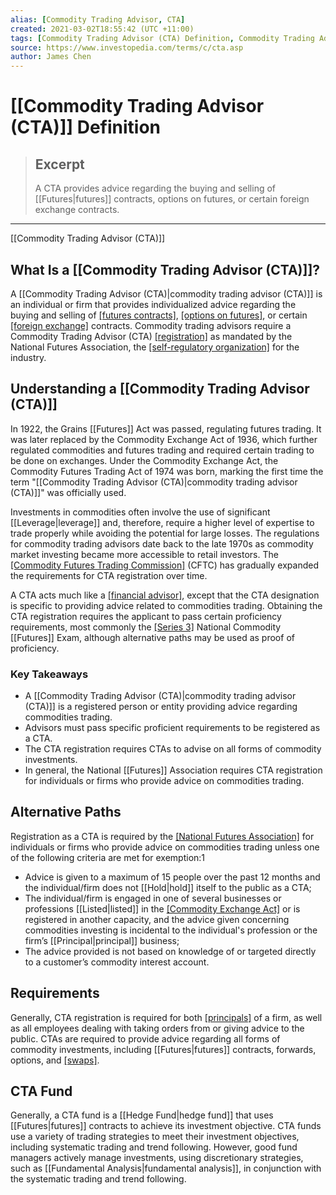 ```yaml
---
alias: [Commodity Trading Advisor, CTA]
created: 2021-03-02T18:55:42 (UTC +11:00)
tags: [Commodity Trading Advisor (CTA) Definition, Commodity Trading Advisor (CTA)]
source: https://www.investopedia.com/terms/c/cta.asp
author: James Chen
---
```


# [[Commodity Trading Advisor (CTA)]] Definition

> ## Excerpt
> A CTA provides advice regarding the buying and selling of [[Futures|futures]] contracts, options on futures, or certain foreign exchange contracts.

---

[[Commodity Trading Advisor (CTA)]]
## What Is a [[Commodity Trading Advisor (CTA)]]?

A [[Commodity Trading Advisor (CTA)|commodity trading advisor (CTA)]] is an individual or firm that provides individualized advice regarding the buying and selling of [[futures contracts]](https://www.investopedia.com/terms/f/futurescontract.asp), [[options on futures]](https://www.investopedia.com/terms/o/options-on-[[Futures|futures]].asp), or certain [[foreign exchange]](https://www.investopedia.com/terms/f/foreign-exchange.asp) contracts. Commodity trading advisors require a Commodity Trading Advisor (CTA) [[registration]](https://www.investopedia.com/terms/r/registration.asp) as mandated by the National Futures Association, the [[self-regulatory organization]](https://www.investopedia.com/terms/s/sro.asp) for the industry.

## Understanding a [[Commodity Trading Advisor (CTA)]]

In 1922, the Grains [[Futures]] Act was passed, regulating futures trading. It was later replaced by the Commodity Exchange Act of 1936, which further regulated commodities and futures trading and required certain trading to be done on exchanges. Under the Commodity Exchange Act, the Commodity Futures Trading Act of 1974 was born, marking the first time the term "[[Commodity Trading Advisor (CTA)|commodity trading advisor (CTA)]]" was officially used.

Investments in commodities often involve the use of significant [[Leverage|leverage]] and, therefore, require a higher level of expertise to trade properly while avoiding the potential for large losses. The regulations for commodity trading advisors date back to the late 1970s as commodity market investing became more accessible to retail investors. The [[Commodity Futures Trading Commission]](https://www.investopedia.com/terms/c/cftc.asp) (CFTC) has gradually expanded the requirements for CTA registration over time.

A CTA acts much like a [[financial advisor]](https://www.investopedia.com/terms/f/financial-advisor.asp), except that the CTA designation is specific to providing advice related to commodities trading. Obtaining the CTA registration requires the applicant to pass certain proficiency requirements, most commonly the [[Series 3]](https://www.investopedia.com/terms/s/series3.asp) National Commodity [[Futures]] Exam, although alternative paths may be used as proof of proficiency.

### Key Takeaways

-   A [[Commodity Trading Advisor (CTA)|commodity trading advisor (CTA)]] is a registered person or entity providing advice regarding commodities trading.
-   Advisors must pass specific proficient requirements to be registered as a CTA.
-   The CTA registration requires CTAs to advise on all forms of commodity investments.
-   In general, the National [[Futures]] Association requires CTA registration for individuals or firms who provide advice on commodities trading.

## Alternative Paths

Registration as a CTA is required by the [[National Futures Association]](https://www.investopedia.com/terms/n/nfa.asp) for individuals or firms who provide advice on commodities trading unless one of the following criteria are met for exemption:1

-   Advice is given to a maximum of 15 people over the past 12 months and the individual/firm does not [[Hold|hold]] itself to the public as a CTA;
-   The individual/firm is engaged in one of several businesses or professions [[Listed|listed]] in the [[Commodity Exchange Act]](https://www.investopedia.com/terms/c/cea.asp) or is registered in another capacity, and the advice given concerning commodities investing is incidental to the individual's profession or the firm’s [[Principal|principal]] business;
-   The advice provided is not based on knowledge of or targeted directly to a customer’s commodity interest account.

## Requirements

Generally, CTA registration is required for both [[principals]](https://www.investopedia.com/terms/p/[[Principal|principal]].asp) of a firm, as well as all employees dealing with taking orders from or giving advice to the public. CTAs are required to provide advice regarding all forms of commodity investments, including [[Futures|futures]] contracts, forwards, options, and [[swaps]](https://www.investopedia.com/terms/s/[[Swap|swap]].asp).

## CTA Fund

Generally, a CTA fund is a [[Hedge Fund|hedge fund]] that uses [[Futures|futures]] contracts to achieve its investment objective. CTA funds use a variety of trading strategies to meet their investment objectives, including systematic trading and trend following. However, good fund managers actively manage investments, using discretionary strategies, such as [[Fundamental Analysis|fundamental analysis]], in conjunction with the systematic trading and trend following.
